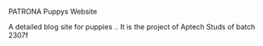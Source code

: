PATRONA Puppys Website

A detailed blog site for puppies .. It is the project of Aptech Studs of batch 2307f
